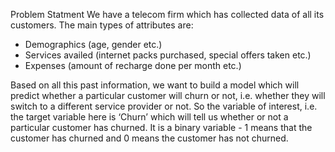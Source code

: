 Problem Statment
We have a telecom firm which has collected data of all its customers. The main types of attributes are:

 - Demographics (age, gender etc.)
 - Services availed (internet packs purchased, special offers taken etc.)
 - Expenses (amount of recharge done per month etc.)
 

Based on all this past information, we want to build a model which will predict whether a particular customer will churn or not, i.e. whether they will switch to a different service provider or not. So the variable of interest, i.e. the target variable here is ‘Churn’ which will tell us whether or not a particular customer has churned. It is a binary variable - 1 means that the customer has churned and 0 means the customer has not churned.
